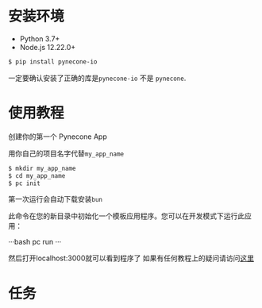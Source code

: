 # 安装环境

- Python 3.7+
- Node.js 12.22.0+

```bash
$ pip install pynecone-io
```

一定要确认安装了正确的库是`pynecone-io` 不是 `pynecone`.

# 使用教程
创建你的第一个 Pynecone App


用你自己的项目名字代替`my_app_name`

```bash
$ mkdir my_app_name
$ cd my_app_name
$ pc init
```
第一次运行会自动下载安装`bun`

此命令在您的新目录中初始化一个模板应用程序。您可以在开发模式下运行此应用：

···bash
pc run
···

然后打开localhost:3000就可以看到程序了
如果有任何教程上的疑问请访问[这里](https://github.com/pynecone-io/pynecone/blob/main/README.md)

# 任务
